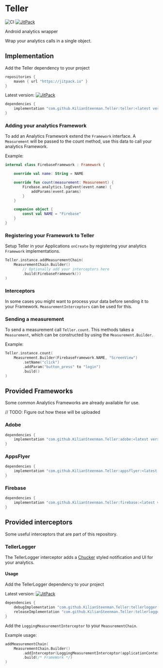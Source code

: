 # Teller

![CI](https://github.com/KilianSteenman/Teller/workflows/Android%20CI/badge.svg?branch=master)
[![JitPack](https://jitpack.io/v/KilianSteenman/Teller.svg)](https://jitpack.io/#KilianSteenman/Teller)

Android analytics wrapper

Wrap your analytics calls in a single object.

## Implementation

Add the Teller dependency to your project

```groovy
repositories {
    maven { url "https://jitpack.io" }
}
```

Latest version: [![JitPack](https://jitpack.io/v/KilianSteenman/Teller.svg)](https://jitpack.io/#KilianSteenman/Teller)

```groovy
dependencies {
    implementation "com.github.KilianSteenman.Teller:teller:<latest version>"
}
```

### Adding your analytics Framework

To add an Analytics Framework extend the `Framework` interface. A `Measurement` will be passed to
the count method, use this data to call your analytics Framework.

Example:

```kotlin
internal class FirebaseFramework : Framework {

    override val name: String = NAME

    override fun count(measurement: Measurement) {
        Firebase.analytics.logEvent(event.name) {
            addParams(event.params)
        }
    }

    companion object {
        const val NAME = "Firebase"
    }
}
```

### Registering your Framework to Teller

Setup Teller in your Applications `onCreate` by registering your analytics `Framework`
implementations.

```kotlin
Teller.instance.addMeasurementChain(
    MeasurementChain.Builder()
        // Optionally add your interceptors here    
        .build(FirebaseFramework())
)
```

### Interceptors

In some cases you might want to process your data before sending it to your Framework.
`MeasurementInterceptors` can be used for this.

### Sending a measurement

To send a measurement call `Teller.count`. This methods takes a `Measurement`, which can be
constructed by using the `Measurement.Builder`.

Example:

```kotlin
Teller.instance.count(
    Measurement.Builder(FirebaseFramework.NAME, "ScreenView")
        .setName("click")
        .addParam("button_press" to "login")
        .build()
)
```

## Provided Frameworks

Some common Analytics Frameworks are already available for use.

// TODO: Figure out how these will be uploaded

### Adobe

```groovy
dependencies {
    implementation "com.github.KilianSteenman.Teller:adobe:<latest version>"
}
```

### AppsFlyer

```groovy
dependencies {
    implementation "com.github.KilianSteenman.Teller:appsflyer:<latest version>"
}
```

### Firebase

```groovy
dependencies {
    implementation "com.github.KilianSteenman.Teller:firebase:<latest version>"
}
```

## Provided interceptors

Some useful interceptors that are part of this repository.

### TellerLogger

The TellerLogger interceptor adds a [Chucker](https://github.com/ChuckerTeam/chucker) styled
notification and UI for your analytics.

#### Usage

Add the TellerLogger dependency to your project

Latest
version: [![JitPack](https://jitpack.io/v/KilianSteenman/Teller.svg)](https://jitpack.io/#KilianSteenman/Teller)

```groovy
dependencies {
    debugImplementation "com.github.KilianSteenman.Teller:tellerlogger:<latest version>"
    releaseImplementation "com.github.KilianSteenman.Teller:tellerlogger-noop:<latest version>"
}
```

Add the `LoggingMeasurementInterceptor` to your `MeasurementChain`.

Example usage:

```kotlin
addMeasurementChain(
    MeasurementChain.Builder()
        .addInterceptor(LoggingMeasurementInterceptor(applicationContext))
        .build(/* FrameWork */)
)
```
